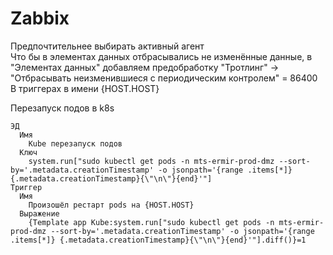 # Zabbix

Предпочтительнее выбирать активный агент  
Что бы в элементах данных отбрасывались не изменённые данные, в "Элементах данных" добавляем предобработку "Тротлинг" -> "Отбрасывать неизменившиеся с периодическим контролем" = 86400  
В триггерах в имени {HOST.HOST}  

Перезапуск подов в k8s  
```
ЭД  
  Имя  
    Kube перезапуск подов
  Ключ  
    system.run["sudo kubectl get pods -n mts-ermir-prod-dmz --sort-by='.metadata.creationTimestamp' -o jsonpath='{range .items[*]} {.metadata.creationTimestamp}{\"\n\"}{end}'"]
Триггер  
  Имя  
    Произошёл рестарт pods на {HOST.HOST}
  Выражение  
    {Template app Kube:system.run["sudo kubectl get pods -n mts-ermir-prod-dmz --sort-by='.metadata.creationTimestamp' -o jsonpath='{range .items[*]} {.metadata.creationTimestamp}{\"\n\"}{end}'"].diff()}=1  
```
